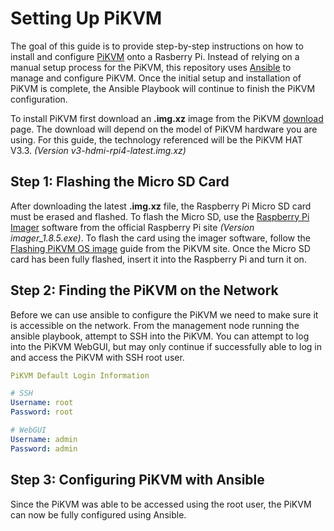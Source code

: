 # Setting Up PiKVM

The goal of this guide is to provide step-by-step instructions on how to install and configure [PiKVM](https://pikvm.org/) onto a Rasberry Pi. Instead of relying on a manual setup process for the PiKVM, this repository uses [Ansible](https://www.ansible.com/) to manage and configure PiKVM. Once the initial setup and installation of PiKVM is complete, the Ansible Playbook will continue to finish the PiKVM configuration.

To install PiKVM first download an **.img.xz** image from the PiKVM [download](https://pikvm.org/download/) page. The download will depend on the model of PiKVM hardware you are using. For this guide, the technology referenced will be the PiKVM HAT V3.3.
*(Version v3-hdmi-rpi4-latest.img.xz)*

## Step 1: Flashing the Micro SD Card

After downloading the latest **.img.xz** file, the Raspberry Pi Micro SD card must be erased and flashed. To flash the Micro SD, use the [Raspberry Pi Imager](https://www.raspberrypi.com/software/) software from the official Raspberry Pi site *(Version imager_1.8.5.exe)*. To flash the card using the imager software, follow the [Flashing PiKVM OS image](https://docs.pikvm.org/flashing_os/#download-the-image) guide from the PiKVM site. Once the Micro SD card has been fully flashed, insert it into the Raspberry Pi and turn it on.

## Step 2: Finding the PiKVM on the Network

Before we can use ansible to configure the PiKVM we need to make sure it is accessible on the network. From the management node running the ansible playbook, attempt to SSH into the PiKVM. You can attempt to log into the PiKVM WebGUI, but may only continue if successfully able to log in and access the PiKVM with SSH root user.

```yaml
PiKVM Default Login Information

# SSH
Username: root
Password: root

# WebGUI
Username: admin
Password: admin
```

## Step 3: Configuring PiKVM with Ansible

Since the PiKVM was able to be accessed using the root user, the PiKVM can now be fully configured using Ansible.
